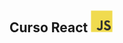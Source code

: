 
##  Curso React <img src="https://raw.githubusercontent.com/devicons/devicon/master/icons/javascript/javascript-original.svg" alt="javascript" width="35" height="35"/>
